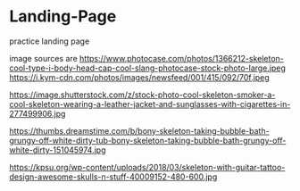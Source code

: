 # Landing-Page
practice landing page

image sources are
https://www.photocase.com/photos/1366212-skeleton-cool-type-i-body-head-cap-cool-slang-photocase-stock-photo-large.jpeg
https://i.kym-cdn.com/photos/images/newsfeed/001/415/092/70f.jpeg

https://image.shutterstock.com/z/stock-photo-cool-skeleton-smoker-a-cool-skeleton-wearing-a-leather-jacket-and-sunglasses-with-cigarettes-in-277499906.jpg

https://thumbs.dreamstime.com/b/bony-skeleton-taking-bubble-bath-grungy-off-white-dirty-tub-bony-skeleton-taking-bubble-bath-grungy-off-white-dirty-151045974.jpg

https://kpsu.org/wp-content/uploads/2018/03/skeleton-with-guitar-tattoo-design-awesome-skulls-n-stuff-40009152-480-600.jpg
